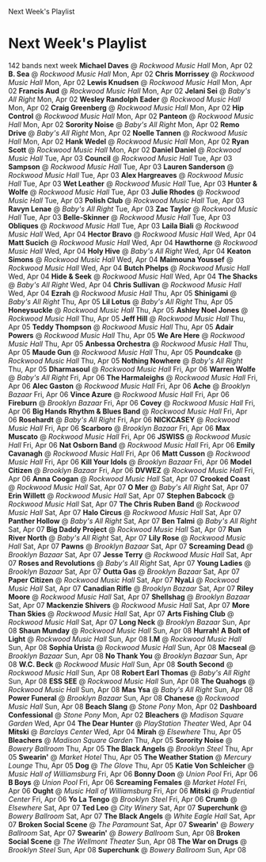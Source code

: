 Next Week's Playlist

# Next Week's Playlist

142 bands next week
**Michael Daves** @ *Rockwood Music Hall*
Mon, Apr 02
**B. Sea** @ *Rockwood Music Hall*
Mon, Apr 02
**Chris Morrissey** @ *Rockwood Music Hall*
Mon, Apr 02
**Lewis Knudsen** @ *Rockwood Music Hall*
Mon, Apr 02
**Francis Aud** @ *Rockwood Music Hall*
Mon, Apr 02
**Jelani Sei** @ *Baby's All Right*
Mon, Apr 02
**Wesley Randolph Eader** @ *Rockwood Music Hall*
Mon, Apr 02
**Craig Greenberg** @ *Rockwood Music Hall*
Mon, Apr 02
**Hip Control** @ *Rockwood Music Hall*
Mon, Apr 02
**Panteon** @ *Rockwood Music Hall*
Mon, Apr 02
**Sorority Noise** @ *Baby's All Right*
Mon, Apr 02
**Remo Drive** @ *Baby's All Right*
Mon, Apr 02
**Noelle Tannen** @ *Rockwood Music Hall*
Mon, Apr 02
**Hank Wedel** @ *Rockwood Music Hall*
Mon, Apr 02
**Ryan Scott** @ *Rockwood Music Hall*
Mon, Apr 02
**Daniel Daniel** @ *Rockwood Music Hall*
Tue, Apr 03
**Council** @ *Rockwood Music Hall*
Tue, Apr 03
**Sampson** @ *Rockwood Music Hall*
Tue, Apr 03
**Lauren Sanderson** @ *Rockwood Music Hall*
Tue, Apr 03
**Alex Hargreaves** @ *Rockwood Music Hall*
Tue, Apr 03
**Wet Leather** @ *Rockwood Music Hall*
Tue, Apr 03
**Hunter & Wolfe** @ *Rockwood Music Hall*
Tue, Apr 03
**Julie Rhodes** @ *Rockwood Music Hall*
Tue, Apr 03
**Polish Club** @ *Rockwood Music Hall*
Tue, Apr 03
**Ravyn Lenae** @ *Baby's All Right*
Tue, Apr 03
**Zac Taylor** @ *Rockwood Music Hall*
Tue, Apr 03
**Belle-Skinner** @ *Rockwood Music Hall*
Tue, Apr 03
**Obliques** @ *Rockwood Music Hall*
Tue, Apr 03
**Laila Biali** @ *Rockwood Music Hall*
Wed, Apr 04
**Hector Bravo** @ *Rockwood Music Hall*
Wed, Apr 04
**Matt Sucich** @ *Rockwood Music Hall*
Wed, Apr 04
**Hawthorne** @ *Rockwood Music Hall*
Wed, Apr 04
**Holy Hive** @ *Baby's All Right*
Wed, Apr 04
**Keaton Simons** @ *Rockwood Music Hall*
Wed, Apr 04
**Maimouna Youssef** @ *Rockwood Music Hall*
Wed, Apr 04
**Butch Phelps** @ *Rockwood Music Hall*
Wed, Apr 04
**Hide & Seek** @ *Rockwood Music Hall*
Wed, Apr 04
**The Shacks** @ *Baby's All Right*
Wed, Apr 04
**Chris Sullivan** @ *Rockwood Music Hall*
Wed, Apr 04
**Ezrah** @ *Rockwood Music Hall*
Thu, Apr 05
**Shinigami** @ *Baby's All Right*
Thu, Apr 05
**Lil Lotus** @ *Baby's All Right*
Thu, Apr 05
**Honeysuckle** @ *Rockwood Music Hall*
Thu, Apr 05
**Ashley Noel Jones** @ *Rockwood Music Hall*
Thu, Apr 05
**Jeff Hill** @ *Rockwood Music Hall*
Thu, Apr 05
**Teddy Thompson** @ *Rockwood Music Hall*
Thu, Apr 05
**Adair Powers** @ *Rockwood Music Hall*
Thu, Apr 05
**We Are Here** @ *Rockwood Music Hall*
Thu, Apr 05
**Anbessa Orchestra** @ *Rockwood Music Hall*
Thu, Apr 05
**Maude Gun** @ *Rockwood Music Hall*
Thu, Apr 05
**Poundcake** @ *Rockwood Music Hall*
Thu, Apr 05
**Nothing Nowhere** @ *Baby's All Right*
Thu, Apr 05
**Dharmasoul** @ *Rockwood Music Hall*
Fri, Apr 06
**Warren Wolfe** @ *Baby's All Right*
Fri, Apr 06
**The Harmaleighs** @ *Rockwood Music Hall*
Fri, Apr 06
**Alec Gaston** @ *Rockwood Music Hall*
Fri, Apr 06
**Ache** @ *Brooklyn Bazaar*
Fri, Apr 06
**Vince Azure** @ *Rockwood Music Hall*
Fri, Apr 06
**Fireburn** @ *Brooklyn Bazaar*
Fri, Apr 06
**Covey** @ *Rockwood Music Hall*
Fri, Apr 06
**Big Hands Rhythm & Blues Band** @ *Rockwood Music Hall*
Fri, Apr 06
**Rosehardt** @ *Baby's All Right*
Fri, Apr 06
**NICKCASEY** @ *Rockwood Music Hall*
Fri, Apr 06
**Scarboro** @ *Brooklyn Bazaar*
Fri, Apr 06
**Max Muscato** @ *Rockwood Music Hall*
Fri, Apr 06
**JSWISS** @ *Rockwood Music Hall*
Fri, Apr 06
**Nat Osborn Band** @ *Rockwood Music Hall*
Fri, Apr 06
**Emily Cavanagh** @ *Rockwood Music Hall*
Fri, Apr 06
**Matt Cusson** @ *Rockwood Music Hall*
Fri, Apr 06
**Kill Your Idols** @ *Brooklyn Bazaar*
Fri, Apr 06
**Model Citizen** @ *Brooklyn Bazaar*
Fri, Apr 06
**DVWEZ** @ *Rockwood Music Hall*
Fri, Apr 06
**Anna Coogan** @ *Rockwood Music Hall*
Sat, Apr 07
**Crooked Coast** @ *Rockwood Music Hall*
Sat, Apr 07
**O Mer** @ *Baby's All Right*
Sat, Apr 07
**Erin Willett** @ *Rockwood Music Hall*
Sat, Apr 07
**Stephen Babcock** @ *Rockwood Music Hall*
Sat, Apr 07
**The Chris Ruben Band** @ *Rockwood Music Hall*
Sat, Apr 07
**Halo Circus** @ *Rockwood Music Hall*
Sat, Apr 07
**Panther Hollow** @ *Baby's All Right*
Sat, Apr 07
**Ben Talmi** @ *Baby's All Right*
Sat, Apr 07
**Big Daddy Project** @ *Rockwood Music Hall*
Sat, Apr 07
**Run River North** @ *Baby's All Right*
Sat, Apr 07
**Lily Rose** @ *Rockwood Music Hall*
Sat, Apr 07
**Pawns** @ *Brooklyn Bazaar*
Sat, Apr 07
**Screaming Dead** @ *Brooklyn Bazaar*
Sat, Apr 07
**Jesse Terry** @ *Rockwood Music Hall*
Sat, Apr 07
**Roses and Revolutions** @ *Baby's All Right*
Sat, Apr 07
**Young Ladies** @ *Brooklyn Bazaar*
Sat, Apr 07
**Outta Gas** @ *Brooklyn Bazaar*
Sat, Apr 07
**Paper Citizen** @ *Rockwood Music Hall*
Sat, Apr 07
**NyaLi** @ *Rockwood Music Hall*
Sat, Apr 07
**Canadian Rifle** @ *Brooklyn Bazaar*
Sat, Apr 07
**Riley Moore** @ *Rockwood Music Hall*
Sat, Apr 07
**Shellshag** @ *Brooklyn Bazaar*
Sat, Apr 07
**Mackenzie Shivers** @ *Rockwood Music Hall*
Sat, Apr 07
**More Than Skies** @ *Rockwood Music Hall*
Sat, Apr 07
**Arts Fishing Club** @ *Rockwood Music Hall*
Sat, Apr 07
**Long Neck** @ *Brooklyn Bazaar*
Sun, Apr 08
**Shaun Munday** @ *Rockwood Music Hall*
Sun, Apr 08
**Hurrah! A Bolt of Light** @ *Rockwood Music Hall*
Sun, Apr 08
**I.M** @ *Rockwood Music Hall*
Sun, Apr 08
**Sophia Urista** @ *Rockwood Music Hall*
Sun, Apr 08
**Macseal** @ *Brooklyn Bazaar*
Sun, Apr 08
**No Thank You** @ *Brooklyn Bazaar*
Sun, Apr 08
**W.C. Beck** @ *Rockwood Music Hall*
Sun, Apr 08
**South Second** @ *Rockwood Music Hall*
Sun, Apr 08
**Robert Earl Thomas** @ *Baby's All Right*
Sun, Apr 08
**ESS SEE** @ *Rockwood Music Hall*
Sun, Apr 08
**The Quahogs** @ *Rockwood Music Hall*
Sun, Apr 08
**Mas Ysa** @ *Baby's All Right*
Sun, Apr 08
**Power Funeral** @ *Brooklyn Bazaar*
Sun, Apr 08
**Chanese** @ *Rockwood Music Hall*
Sun, Apr 08
**Beach Slang** @ *Stone Pony*
Mon, Apr 02
**Dashboard Confessional** @ *Stone Pony*
Mon, Apr 02
**Bleachers** @ *Madison Square Garden*
Wed, Apr 04
**The Dear Hunter** @ *PlayStation Theater*
Wed, Apr 04
**Mitski** @ *Barclays Center*
Wed, Apr 04
**Mirah** @ *Elsewhere*
Thu, Apr 05
**Bleachers** @ *Madison Square Garden*
Thu, Apr 05
**Sorority Noise** @ *Bowery Ballroom*
Thu, Apr 05
**The Black Angels** @ *Brooklyn Steel*
Thu, Apr 05
**Swearin'** @ *Market Hotel*
Thu, Apr 05
**The Weather Station** @ *Mercury Lounge*
Thu, Apr 05
**Dog** @ *The Glove*
Thu, Apr 05
**Katie Von Schleicher** @ *Music Hall of Williamsburg*
Fri, Apr 06
**Bonny Doon** @ *Union Pool*
Fri, Apr 06
**B Boys** @ *Union Pool*
Fri, Apr 06
**Screaming Females** @ *Market Hotel*
Fri, Apr 06
**Ought** @ *Music Hall of Williamsburg*
Fri, Apr 06
**Mitski** @ *Prudential Center*
Fri, Apr 06
**Yo La Tengo** @ *Brooklyn Steel*
Fri, Apr 06
**Crumb** @ *Elsewhere*
Sat, Apr 07
**Ted Leo** @ *City Winery*
Sat, Apr 07
**Superchunk** @ *Bowery Ballroom*
Sat, Apr 07
**The Black Angels** @ *White Eagle Hall*
Sat, Apr 07
**Broken Social Scene** @ *The Paramount*
Sat, Apr 07
**Swearin'** @ *Bowery Ballroom*
Sat, Apr 07
**Swearin'** @ *Bowery Ballroom*
Sun, Apr 08
**Broken Social Scene** @ *The Wellmont Theater*
Sun, Apr 08
**The War on Drugs** @ *Brooklyn Steel*
Sun, Apr 08
**Superchunk** @ *Bowery Ballroom*
Sun, Apr 08
